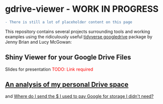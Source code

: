 # gdrive-viewer - WORK IN PROGRESS

```diff
- There is still a lot of placeholder content on this page
```

This repository contains several projects surrounding tools and working examples using the ridiculously useful [tidyverse googledrive](https://github.com/tidyverse/googledrive) package by Jenny Brian and Lucy McGowan:

## Shiny Viewer for your Google Drive Files  
Slides for presentation
<span style="color:red;">TODO: Link required</span>


## [An analysis of my personal Drive space](prelim_eda.md)

and [Where do I send the $ I used to pay Google for storage I didn't need?](reducing_drive_quota.md) 


